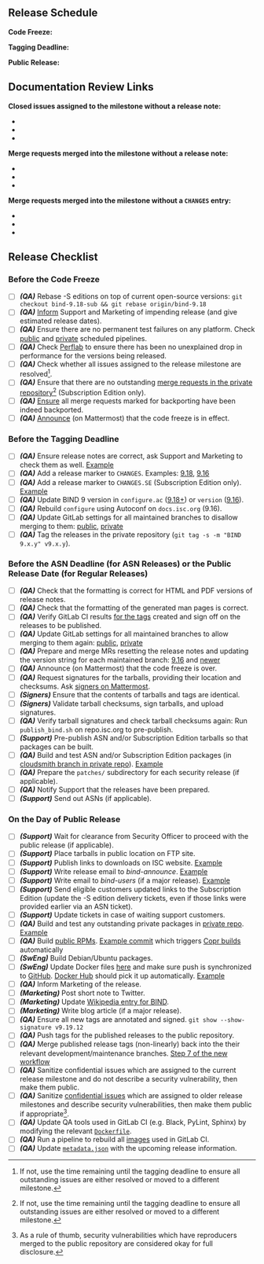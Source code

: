 ## Release Schedule

**Code Freeze:**

**Tagging Deadline:**

**Public Release:**

## Documentation Review Links

**Closed issues assigned to the milestone without a release note:**

 - []()
 - []()
 - []()

**Merge requests merged into the milestone without a release note:**

 - []()
 - []()
 - []()

**Merge requests merged into the milestone without a `CHANGES` entry:**

 - []()
 - []()
 - []()

## Release Checklist

### Before the Code Freeze

 - [ ] ***(QA)*** Rebase -S editions on top of current open-source versions: `git checkout bind-9.18-sub && git rebase origin/bind-9.18`
 - [ ] ***(QA)*** [Inform](https://gitlab.isc.org/isc-private/bind-qa/-/blob/master/bind9/releng/inform_supp_marketing.py) Support and Marketing of impending release (and give estimated release dates).
 - [ ] ***(QA)*** Ensure there are no permanent test failures on any platform. Check [public](https://gitlab.isc.org/isc-projects/bind9/-/pipelines?scope=all&source=schedule) and [private](https://gitlab.isc.org/isc-private/bind9/-/pipelines?scope=all&source=schedule) scheduled pipelines.
 - [ ] ***(QA)*** Check [Perflab](https://perflab.isc.org/) to ensure there has been no unexplained drop in performance for the versions being released.
 - [ ] ***(QA)*** Check whether all issues assigned to the release milestone are resolved[^1].
 - [ ] ***(QA)*** Ensure that there are no outstanding [merge requests in the private repository](https://gitlab.isc.org/isc-private/bind9/-/merge_requests/)[^1] (Subscription Edition only).
 - [ ] ***(QA)*** [Ensure](https://gitlab.isc.org/isc-private/bind-qa/-/blob/master/bind9/releng/check_backports.py) all merge requests marked for backporting have been indeed backported.
 - [ ] ***(QA)*** [Announce](https://gitlab.isc.org/isc-private/bind-qa/-/blob/master/bind9/releng/inform_code_freeze.py) (on Mattermost) that the code freeze is in effect.

### Before the Tagging Deadline

 - [ ] ***(QA)*** Ensure release notes are correct, ask Support and Marketing to check them as well. [Example](https://gitlab.isc.org/isc-private/bind9/-/merge_requests/510)
 - [ ] ***(QA)*** Add a release marker to `CHANGES`. Examples: [9.18](https://gitlab.isc.org/isc-projects/bind9/-/commit/f14d8ad78c0506fd4247187f2177f8eceeb6b3b9), [9.16](https://gitlab.isc.org/isc-projects/bind9/-/commit/1bcdf21874f99a00da389d723e0ad07dfd70f9f1)
 - [ ] ***(QA)*** Add a release marker to `CHANGES.SE` (Subscription Edition only). [Example](https://gitlab.isc.org/isc-private/bind9/-/commit/0f03d5737bcbdaa1bf713c6db1887b14938c3421)
 - [ ] ***(QA)*** Update BIND 9 version in `configure.ac` ([9.18+](https://gitlab.isc.org/isc-projects/bind9/-/commit/3c85ab7f4c35e6d8acef1393606002a0a8730100)) or `version` ([9.16](https://gitlab.isc.org/isc-projects/bind9/-/merge_requests/7692/diffs?commit_id=1bcdf21874f99a00da389d723e0ad07dfd70f9f1)).
 - [ ] ***(QA)*** Rebuild `configure` using Autoconf on `docs.isc.org` (9.16).
 - [ ] ***(QA)*** Update GitLab settings for all maintained branches to disallow merging to them: [public](https://gitlab.isc.org/isc-projects/bind9/-/settings/repository), [private](https://gitlab.isc.org/isc-private/bind9/-/settings/repository)
 - [ ] ***(QA)*** Tag the releases in the private repository (`git tag -s -m "BIND 9.x.y" v9.x.y`).

### Before the ASN Deadline (for ASN Releases) or the Public Release Date (for Regular Releases)

 - [ ] ***(QA)*** Check that the formatting is correct for HTML and PDF versions of release notes.
 - [ ] ***(QA)*** Check that the formatting of the generated man pages is correct.
 - [ ] ***(QA)*** Verify GitLab CI results [for the tags](https://gitlab.isc.org/isc-private/bind9/-/pipelines?scope=tags) created and sign off on the releases to be published.
 - [ ] ***(QA)*** Update GitLab settings for all maintained branches to allow merging to them again: [public](https://gitlab.isc.org/isc-projects/bind9/-/settings/repository), [private](https://gitlab.isc.org/isc-private/bind9/-/settings/repository)
 - [ ] ***(QA)*** Prepare and merge MRs resetting the release notes and updating the version string for each maintained branch: [9.16](https://gitlab.isc.org/isc-projects/bind9/-/merge_requests/7652/diffs) and [newer](https://gitlab.isc.org/isc-projects/bind9/-/merge_requests/7651/diffs)
 - [ ] ***(QA)*** Announce (on Mattermost) that the code freeze is over.
 - [ ] ***(QA)*** Request signatures for the tarballs, providing their location and checksums. Ask [signers on Mattermost](https://mattermost.isc.org/isc/channels/bind-9-qa).
 - [ ] ***(Signers)*** Ensure that the contents of tarballs and tags are identical.
 - [ ] ***(Signers)*** Validate tarball checksums, sign tarballs, and upload signatures.
 - [ ] ***(QA)*** Verify tarball signatures and check tarball checksums again: Run `publish_bind.sh` on repo.isc.org to pre-publish.
 - [ ] ***(Support)*** Pre-publish ASN and/or Subscription Edition tarballs so that packages can be built.
 - [ ] ***(QA)*** Build and test ASN and/or Subscription Edition packages (in [cloudsmith branch in private repo](https://gitlab.isc.org/isc-private/rpms/bind/-/tree/cloudsmith)). [Example](https://gitlab.isc.org/isc-private/rpms/bind/-/commit/e2512f4cfaf991827a635e374e7e93b27a5f38ba)
 - [ ] ***(QA)*** Prepare the `patches/` subdirectory for each security release (if applicable).
 - [ ] ***(QA)*** Notify Support that the releases have been prepared.
 - [ ] ***(Support)*** Send out ASNs (if applicable).

### On the Day of Public Release

 - [ ] ***(Support)*** Wait for clearance from Security Officer to proceed with the public release (if applicable).
 - [ ] ***(Support)*** Place tarballs in public location on FTP site.
 - [ ] ***(Support)*** Publish links to downloads on ISC website. [Example](https://gitlab.isc.org/website/theme-staging-site/-/commit/1ac7b30b73cb03228df4cd5651fa4e774ac35625)
 - [ ] ***(Support)*** Write release email to *bind-announce*. [Example](https://lists.isc.org/pipermail/bind-announce/2023-March/001231.html)
 - [ ] ***(Support)*** Write email to *bind-users* (if a major release). [Example](https://lists.isc.org/pipermail/bind-users/2022-January/105624.html)
 - [ ] ***(Support)*** Send eligible customers updated links to the Subscription Edition (update the -S edition delivery tickets, even if those links were provided earlier via an ASN ticket).
 - [ ] ***(Support)*** Update tickets in case of waiting support customers.
 - [ ] ***(QA)*** Build and test any outstanding private packages in [private repo](https://gitlab.isc.org/isc-private/rpms/bind/-/tree/cloudsmith). [Example](https://gitlab.isc.org/isc-private/rpms/bind/-/commit/2007d566db81dd9dfd79e571e2f600a3bc284da4)
 - [ ] ***(QA)*** Build [public RPMs](https://gitlab.isc.org/isc-packages/rpms/bind). [Example commit](https://gitlab.isc.org/isc-packages/rpms/bind/-/commit/3b5e851ea7c4e3570371a4878b5461f02a44f8cc) which triggers [Copr builds](https://copr.fedorainfracloud.org/coprs/isc/) automatically
 - [ ] ***(SwEng)*** Build Debian/Ubuntu packages.
 - [ ] ***(SwEng)*** Update Docker files [here](https://gitlab.isc.org/isc-projects/bind9-docker/-/branches) and make sure push is synchronized to [GitHub](https://github.com/isc-projects/bind9-docker). [Docker Hub](https://hub.docker.com/r/internetsystemsconsortium/bind9) should pick it up automatically. [Example](https://gitlab.isc.org/isc-projects/bind9-docker/-/commit/cada7e10e9af951595c98bfffc4bd42512faac05)
 - [ ] ***(QA)*** Inform Marketing of the release.
 - [ ] ***(Marketing)*** Post short note to Twitter.
 - [ ] ***(Marketing)*** Update [Wikipedia entry for BIND](https://en.wikipedia.org/wiki/BIND).
 - [ ] ***(Marketing)*** Write blog article (if a major release).
 - [ ] ***(QA)*** Ensure all new tags are annotated and signed. `git show --show-signature v9.19.12`
 - [ ] ***(QA)*** Push tags for the published releases to the public repository.
 - [ ] ***(QA)*** Merge published release tags (non-linearly) back into the their relevant development/maintenance branches. [Step 7 of the new workflow](https://gitlab.isc.org/isc-projects/bind9/-/merge_requests/6124#new-workflow)
 - [ ] ***(QA)*** Sanitize confidential issues which are assigned to the current release milestone and do not describe a security vulnerability, then make them public.
 - [ ] ***(QA)*** Sanitize [confidential issues](https://gitlab.isc.org/isc-projects/bind9/-/issues/?sort=milestone_due_desc&state=opened&confidential=yes) which are assigned to older release milestones and describe security vulnerabilities, then make them public if appropriate[^2].
 - [ ] ***(QA)*** Update QA tools used in GitLab CI (e.g. Black, PyLint, Sphinx) by modifying the relevant [`Dockerfile`](https://gitlab.isc.org/isc-projects/images/-/merge_requests/228/diffs).
 - [ ] ***(QA)*** Run a pipeline to rebuild all [images](https://gitlab.isc.org/isc-projects/images) used in GitLab CI.
 - [ ] ***(QA)*** Update [`metadata.json`](https://gitlab.isc.org/isc-private/bind-qa/-/blob/master/bind9/releng/metadata.json) with the upcoming release information.

[^1]: If not, use the time remaining until the tagging deadline to ensure all outstanding issues are either resolved or moved to a different milestone.
[^2]: As a rule of thumb, security vulnerabilities which have reproducers merged to the public repository are considered okay for full disclosure.
